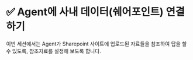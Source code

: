 # ✅ Agent에 사내 데이터(쉐어포인트) 연결하기

이번 세션에서는 Agent가 Sharepoint 사이트에 업로드된 자료들을 참조하여 답을 할 수 있도록,
참조자료를 설정해 보도록 합니다.



